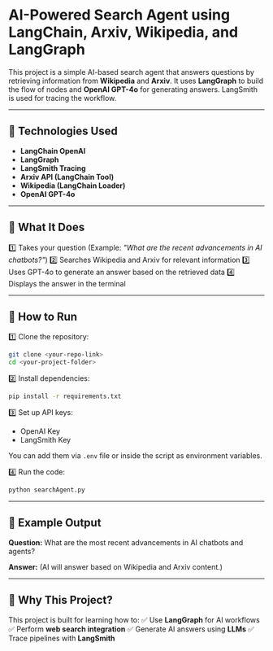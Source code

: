 # AI-Powered Search Agent using LangChain, Arxiv, Wikipedia, and LangGraph

This project is a simple AI-based search agent that answers questions by retrieving information from **Wikipedia** and **Arxiv**. It uses **LangGraph** to build the flow of nodes and **OpenAI GPT-4o** for generating answers. LangSmith is used for tracing the workflow.

---

## 🔧 Technologies Used

* **LangChain OpenAI**
* **LangGraph**
* **LangSmith Tracing**
* **Arxiv API (LangChain Tool)**
* **Wikipedia (LangChain Loader)**
* **OpenAI GPT-4o**

---

## 📄 What It Does

1️⃣ Takes your question (Example: *"What are the recent advancements in AI chatbots?"*)
2️⃣ Searches Wikipedia and Arxiv for relevant information
3️⃣ Uses GPT-4o to generate an answer based on the retrieved data
4️⃣ Displays the answer in the terminal

---

## 🚀 How to Run

1️⃣ Clone the repository:

```bash
git clone <your-repo-link>
cd <your-project-folder>
```

2️⃣ Install dependencies:

```bash
pip install -r requirements.txt
```

3️⃣ Set up API keys:

* OpenAI Key
* LangSmith Key

You can add them via `.env` file or inside the script as environment variables.

4️⃣ Run the code:

```bash
python searchAgent.py
```

---

## 📌 Example Output

**Question:**
What are the most recent advancements in AI chatbots and agents?

**Answer:**
(AI will answer based on Wikipedia and Arxiv content.)

---

## 🏁 Why This Project?

This project is built for learning how to:
✅ Use **LangGraph** for AI workflows
✅ Perform **web search integration**
✅ Generate AI answers using **LLMs**
✅ Trace pipelines with **LangSmith**

